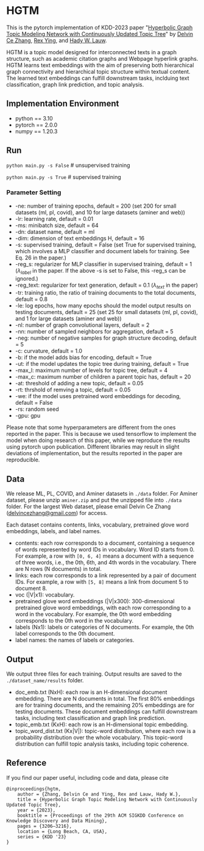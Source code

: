 # HGTM
This is the pytorch implementation of KDD-2023 paper "[Hyperbolic Graph Topic Modeling Network with Continuously Updated Topic Tree](/papers/KDD23-HGTM.pdf)" by [Delvin Ce Zhang](http://delvincezhang.com/), [Rex Ying](https://www.cs.yale.edu/homes/ying-rex/), and [Hady W. Lauw](http://www.hadylauw.com/home).

HGTM is a topic model designed for interconnected texts in a graph structure, such as academic citation graphs and Webpage hyperlink graphs. HGTM learns text embeddings with the aim of preserving both hierarchical graph connectivity and hierarchical topic structure within textual content. The learned text embeddings can fulfill downstream tasks, inclduing text classification, graph link prediction, and topic analysis.

## Implementation Environment
- python == 3.10
- pytorch == 2.0.0
- numpy == 1.20.3

## Run
`python main.py -s False`  # unsupervised training

`python main.py -s True`   # supervised training

### Parameter Setting
- -ne: number of training epochs, default = 200 (set 200 for small datasets (ml, pl, covid), and 10 for large datasets (aminer and web))
- -lr: learning rate, default = 0.01
- -ms: minibatch size, default = 64
- -dn: dataset name, default = ml
- -dim: dimension of text embeddings H, default = 16
- -s: supervised training, default = False (set True for supervised training, which involves a MLP classifier and document labels for training. See Eq. 26 in the paper.)
- -reg_s: regularizer for MLP classifier in supervised training, default = 1 ($\lambda_{label}$ in the paper. If the above -s is set to False, this -reg_s can be ignored.)
- -reg_text: regularizer for text generation, default = 0.1 ($\lambda_{text}$ in the paper)
- -tr: training ratio, the ratio of training documents to the total documents, default = 0.8
- -le: log epochs, how many epochs should the model output results on testing documents, default = 25 (set 25 for small datasets (ml, pl, covid), and 1 for large datasets (aminer and web))
- -nl: number of graph convolutional layers, default = 2
- -nn: number of sampled neighbors for aggregation, default = 5
- -neg: number of negative samples for graph structure decoding, default = 5
- -c: curvature, default = 1.0
- -b: if the model adds bias for encoding, default = True
- -ut: if the model updates the topic tree during training, default = True
- -max_l: maximum number of levels for topic tree, default = 4
- -max_c: maximum number of children a parent topic has, default = 20
- -at: threshold of adding a new topic, default = 0.05
- -rt: thrshold of remving a topic, default = 0.05
- -we: if the model uses pretrained word embeddings for decoding, default = False
- -rs: random seed
- -gpu: gpu

Please note that some hyperparameters are different from the ones reported in the paper. This is because we used tensorflow to implement the model when doing research of this paper, while we reproduce the results using pytorch upon publication. Different libraries may result in slight deviations of implementation, but the results reported in the paper are reproducible.

## Data
We release ML, PL, COVID, and Aminer datasets in `./data` folder. For Aminer dataset, please unzip `aminer.zip` and put the unzipped file into `./data` folder. For the largest Web dataset, please email Delvin Ce Zhang (delvincezhang@gmail.com) for access.

Each dataset contains contents, links, vocabulary, pretrained glove word embeddings, labels, and label names.

- contents: each row corresponds to a document, containing a sequence of words represented by word IDs in vocabulary. Word ID starts from 0. For example, a row with `[0, 6, 4]` means a document with a sequence of three words, i.e., the 0th, 6th, and 4th words in the vocabulary. There are N rows (N documents) in total.
- links: each row corresponds to a link represented by a pair of document IDs. For example, a row  with `[5, 8]` means a link from document 5 to document 8.
- voc (|V|x1): vocabulary.
- pretrained glove word embeddings (|V|x300): 300-dimensional pretrained glove word embeddings, with each row corresponding to a word in the vocabulary. For example, the 0th word embedding corresponds to the 0th word in the vocabulary.
- labels (Nx1): labels or categories of N documents. For example, the 0th label corresponds to the 0th document.
- label names: the names of labels or categories.

## Output
We output three files for each training. Output results are saved to the `./dataset_name/results` folder.

- doc_emb.txt (NxH): each row is an H-dimensional document embedding. There are N documents in total. The first 80% embeddings are for training documents, and the remaining 20% embeddings are for testing documents. These document embeddings can fulfill downstream tasks, including text classification and graph link prediction.
- topic_emb.txt (KxH): each row is an H-dimensional topic embedding.
- topic_word_dist.txt (Kx|V|): topic-word distribution, where each row is a probability distribution over the whole vocabulary. This topic-word distribution can fulfill topic analysis tasks, including topic coherence.

## Reference
If you find our paper useful, including code and data, please cite

```
@inproceedings{hgtm,
    author = {Zhang, Delvin Ce and Ying, Rex and Lauw, Hady W.},
    title = {Hyperbolic Graph Topic Modeling Network with Continuously Updated Topic Tree},
    year = {2023},
    booktitle = {Proceedings of the 29th ACM SIGKDD Conference on Knowledge Discovery and Data Mining},
    pages = {3206–3216},
    location = {Long Beach, CA, USA},
    series = {KDD '23}
}
```

